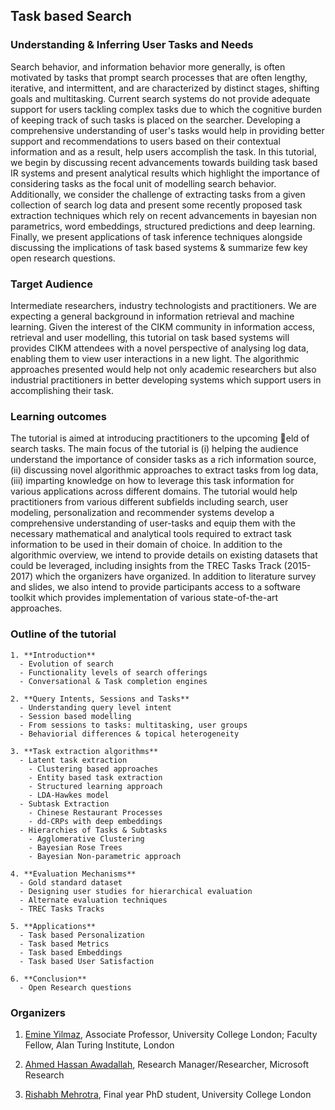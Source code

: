 ## Task based Search
### Understanding & Inferring User Tasks and Needs

Search behavior, and information behavior more generally, is often motivated by tasks that prompt search processes that are
often lengthy, iterative, and intermittent, and are characterized by distinct stages, shifting goals and multitasking. Current
search systems do not provide adequate support for users tackling complex tasks due to which the cognitive burden of keeping
track of such tasks is placed on the searcher. Developing a comprehensive understanding of user's tasks would help in providing
better support and recommendations to users based on their contextual information and as a result, help users accomplish the
task. In this tutorial, we begin by discussing recent advancements towards building task based IR systems and present analytical
results which highlight the importance of considering tasks as the focal unit of modelling search behavior. Additionally, we
consider the challenge of extracting tasks from a given collection of search log data and present some recently proposed task
extraction techniques which rely on recent advancements in bayesian non parametrics, word embeddings, structured predictions
and deep learning. Finally, we present applications of task inference techniques alongside discussing the implications of task
based systems & summarize few key open research questions.


### Target Audience
Intermediate researchers, industry technologists and practitioners. We are expecting a general background in information retrieval
and machine learning. Given the interest of the CIKM community in information access, retrieval and user modelling,
this tutorial on task based systems will provides CIKM attendees with a novel perspective of analysing log data, enabling them
to view user interactions in a new light. The algorithmic approaches presented would help not only academic researchers but
also industrial practitioners in better developing systems which support users in accomplishing their task.

### Learning outcomes
The tutorial is aimed at introducing practitioners to the upcoming eld of search tasks. The main focus of the tutorial is (i)
helping the audience understand the importance of consider tasks as a rich information source, (ii) discussing novel algorithmic
approaches to extract tasks from log data, (iii) imparting knowledge on how to leverage this task information for various
applications across different domains. The tutorial would help practitioners from various different subfields including search, user modeling, personalization and recommender systems develop a comprehensive understanding of user-tasks and equip them
with the necessary mathematical and analytical tools required to extract task information to be used in their domain of choice.
In addition to the algorithmic overview, we intend to provide details on existing datasets that could be leveraged, including
insights from the TREC Tasks Track (2015-2017) which the organizers have organized. In addition to literature survey and slides,
we also intend to provide participants access to a software toolkit which provides implementation of various state-of-the-art
approaches.

### Outline of the tutorial
```
1. **Introduction**
  - Evolution of search
  - Functionality levels of search offerings
  - Conversational & Task completion engines
  
2. **Query Intents, Sessions and Tasks**
  - Understanding query level intent
  - Session based modelling
  - From sessions to tasks: multitasking, user groups
  - Behaviorial differences & topical heterogeneity
  
3. **Task extraction algorithms**
  - Latent task extraction
    - Clustering based approaches
    - Entity based task extraction
    - Structured learning approach
    - LDA-Hawkes model
  - Subtask Extraction
    - Chinese Restaurant Processes
    - dd-CRPs with deep embeddings
  - Hierarchies of Tasks & Subtasks
    - Agglomerative Clustering
    - Bayesian Rose Trees
    - Bayesian Non-parametric approach
    
4. **Evaluation Mechanisms**
  - Gold standard dataset
  - Designing user studies for hierarchical evaluation
  - Alternate evaluation techniques
  - TREC Tasks Tracks
  
5. **Applications**
  - Task based Personalization
  - Task based Metrics
  - Task based Embeddings
  - Task based User Satisfaction
  
6. **Conclusion**
  - Open Research questions
```

### Organizers
1. [Emine Yilmaz](https://sites.google.com/site/emineyilmaz/), Associate Professor, University College London; Faculty Fellow, Alan Turing Institute, London

2. [Ahmed Hassan Awadallah](research.microsoft.com/en-us/um/people/hassanam/), Research Manager/Researcher, Microsoft Research

3. [Rishabh Mehrotra](http://www.rishabhmehrotra.com), Final year PhD student, University College London
